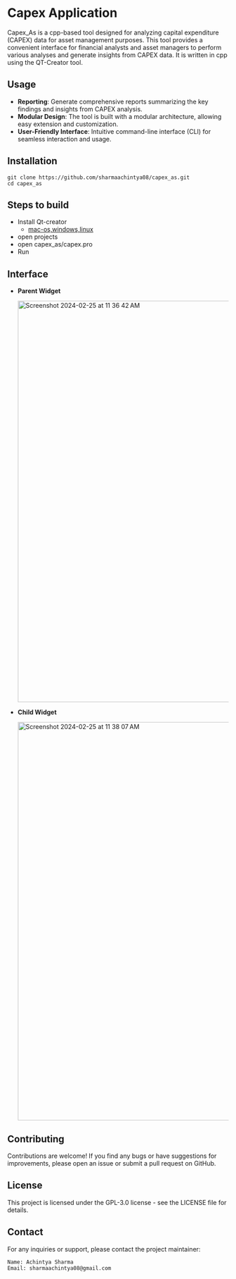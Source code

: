 # Capex Application

Capex_As is a cpp-based tool designed for analyzing capital expenditure (CAPEX) data for asset management purposes. This tool provides a convenient interface for financial analysts and asset managers to perform various analyses and generate insights from CAPEX data. It is written in cpp using the QT-Creator tool.

## Usage

- **Reporting**: Generate comprehensive reports summarizing the key findings and insights from CAPEX analysis.
- **Modular Design**: The tool is built with a modular architecture, allowing easy extension and customization.
- **User-Friendly Interface**: Intuitive command-line interface (CLI) for seamless interaction and usage.

## Installation

```
git clone https://github.com/sharmaachintya08/capex_as.git
cd capex_as
```

## Steps to build

- Install Qt-creator
  - [mac-os,windows,linux](https://www.qt.io/download#eval-form-modal)
- open projects
- open capex_as/capex.pro
- Run

## Interface

- **Parent Widget**

  <img width="912" alt="Screenshot 2024-02-25 at 11 36 42 AM" src="https://github.com/sharmaachintya08/capex_as/assets/80171589/4d7ecaad-1846-4f5d-ac17-3e1fdfea18d9">


- **Child Widget**

  <img width="905" alt="Screenshot 2024-02-25 at 11 38 07 AM" src="https://github.com/sharmaachintya08/capex_as/assets/80171589/bc8173bb-b726-43e6-a012-ec1e6bc79e57">


## Contributing

Contributions are welcome! If you find any bugs or have suggestions for improvements, please open an issue or submit a pull request on GitHub.

## License

This project is licensed under the  GPL-3.0 license - see the LICENSE file for details.

## Contact

For any inquiries or support, please contact the project maintainer:

    Name: Achintya Sharma
    Email: sharmaachintya08@gmail.com




